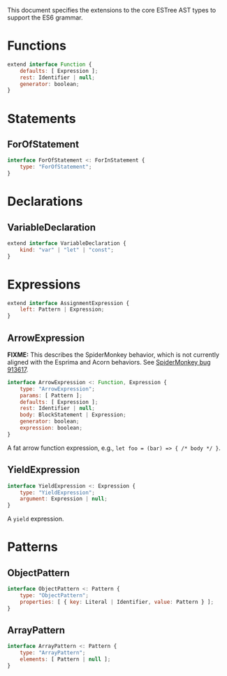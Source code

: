 This document specifies the extensions to the core ESTree AST types to support the ES6 grammar.

# Functions

```js
extend interface Function {
    defaults: [ Expression ];
    rest: Identifier | null;
    generator: boolean;
}
```

# Statements

## ForOfStatement

```js
interface ForOfStatement <: ForInStatement {
    type: "ForOfStatement";
}
```

# Declarations

## VariableDeclaration

```js
extend interface VariableDeclaration {
    kind: "var" | "let" | "const";
}
```

# Expressions

```js
extend interface AssignmentExpression {
    left: Pattern | Expression;
}
```

## ArrowExpression

**FIXME:** This describes the SpiderMonkey behavior, which is not currently aligned with the Esprima and Acorn behaviors. See [SpiderMonkey bug 913617](https://bugzilla.mozilla.org/show_bug.cgi?id=913617).

```js
interface ArrowExpression <: Function, Expression {
    type: "ArrowExpression";
    params: [ Pattern ];
    defaults: [ Expression ];
    rest: Identifier | null;
    body: BlockStatement | Expression;
    generator: boolean;
    expression: boolean;
}
```

A fat arrow function expression, e.g., `let foo = (bar) => { /* body */ }`.

## YieldExpression

```js
interface YieldExpression <: Expression {
    type: "YieldExpression";
    argument: Expression | null;
}
```

A `yield` expression.

# Patterns

## ObjectPattern

```js
interface ObjectPattern <: Pattern {
    type: "ObjectPattern";
    properties: [ { key: Literal | Identifier, value: Pattern } ];
}
```

## ArrayPattern

```js
interface ArrayPattern <: Pattern {
    type: "ArrayPattern";
    elements: [ Pattern | null ];
}
```
